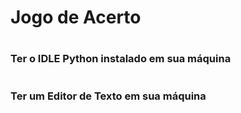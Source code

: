 # <h1>Jogo de Acerto</h1>
# <h3>Ter o IDLE Python instalado em sua máquina</h3>
# <h3>Ter um Editor de Texto em sua máquina</h3>
